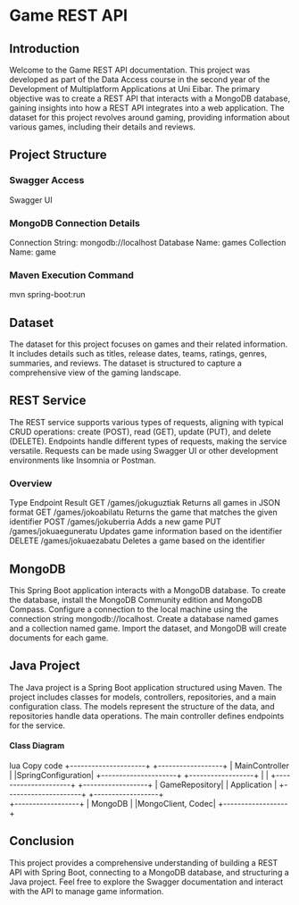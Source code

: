 # Game REST API
## Introduction
Welcome to the Game REST API documentation. This project was developed as part of the Data Access course in the second year of the Development of Multiplatform Applications at Uni Eibar. The primary objective was to create a REST API that interacts with a MongoDB database, gaining insights into how a REST API integrates into a web application. The dataset for this project revolves around gaming, providing information about various games, including their details and reviews.

## Project Structure
### Swagger Access
Swagger UI

### MongoDB Connection Details
Connection String: mongodb://localhost
Database Name: games
Collection Name: game

### Maven Execution Command
mvn spring-boot:run


## Dataset
The dataset for this project focuses on games and their related information. It includes details such as titles, release dates, teams, ratings, genres, summaries, and reviews. The dataset is structured to capture a comprehensive view of the gaming landscape.

## REST Service
The REST service supports various types of requests, aligning with typical CRUD operations: create (POST), read (GET), update (PUT), and delete (DELETE). Endpoints handle different types of requests, making the service versatile. Requests can be made using Swagger UI or other development environments like Insomnia or Postman.

### Overview
Type	Endpoint	Result
GET	/games/jokuguztiak	Returns all games in JSON format
GET	/games/jokoabilatu	Returns the game that matches the given identifier
POST	/games/jokuberria	Adds a new game
PUT	/games/jokuaeguneratu	Updates game information based on the identifier
DELETE	/games/jokuaezabatu	Deletes a game based on the identifier

## MongoDB
This Spring Boot application interacts with a MongoDB database. To create the database, install the MongoDB Community edition and MongoDB Compass. Configure a connection to the local machine using the connection string mongodb://localhost. Create a database named games and a collection named game. Import the dataset, and MongoDB will create documents for each game.

## Java Project
The Java project is a Spring Boot application structured using Maven. The project includes classes for models, controllers, repositories, and a main configuration class. The models represent the structure of the data, and repositories handle data operations. The main controller defines endpoints for the service.

#### Class Diagram
lua
Copy code
  +---------------------+        +------------------+
  |      MainController |        |SpringConfiguration|
  +---------------------+        +------------------+
              |                          |
  +---------------------+        +------------------+
  |        GameRepository|        |  Application     |
  +---------------------+        +------------------+
                           \
                       +------------------+
                       |      MongoDB     |
                       |MongoClient, Codec|
                       +------------------+
## Conclusion
This project provides a comprehensive understanding of building a REST API with Spring Boot, connecting to a MongoDB database, and structuring a Java project. Feel free to explore the Swagger documentation and interact with the API to manage game information.

